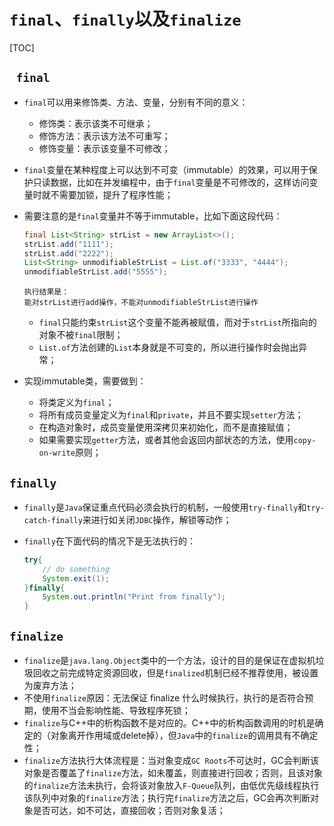 # `final`、`finally`以及`finalize`

[TOC]

## ` final`

- `final`可以用来修饰类、方法、变量，分别有不同的意义：

  - 修饰类：表示该类不可继承；
  - 修饰方法：表示该方法不可重写；
  - 修饰变量：表示该变量不可修改；

- `final`变量在某种程度上可以达到不可变（immutable）的效果，可以用于保护只读数据，比如在并发编程中，由于`final`变量是不可修改的，这样访问变量时就不需要加锁，提升了程序性能；

- 需要注意的是`final`变量并不等于immutable，比如下面这段代码：

  ```java
  final List<String> strList = new ArrayList<>();
  strList.add("1111");
  strList.add("2222");
  List<String> unmodifiableStrList = List.of("3333", "4444");
  unmodifiableStrList.add("5555");
  ```

  ```
  执行结果是：
  能对strList进行add操作，不能对unmodifiableStrList进行操作
  ```

  - `final`只能约束`strList`这个变量不能再被赋值，而对于`strList`所指向的对象不被`final`限制；
  - `List.of`方法创建的`List`本身就是不可变的，所以进行操作时会抛出异常；

- 实现immutable类，需要做到：

  - 将类定义为`final`；
  - 将所有成员变量定义为`final`和`private`，并且不要实现`setter`方法；
  - 在构造对象时，成员变量使用深拷贝来初始化，而不是直接赋值；
  - 如果需要实现`getter`方法，或者其他会返回内部状态的方法，使用`copy-on-write`原则；



## `finally`

- `finally`是`Java`保证重点代码必须会执行的机制，一般使用`try-finally`和`try-catch-finally`来进行如关闭`JDBC`操作，解锁等动作；

- `finally`在下面代码的情况下是无法执行的：

  ```java
  try{
      // do something
      System.exit(1);
  }finally{
      System.out.println("Print from finally");
  }
  ```

  





## `finalize`

- `finalize`是`java.lang.Object`类中的一个方法，设计的目的是保证在虚拟机垃圾回收之前完成特定资源回收，但是`finalized`机制已经不推荐使用，被设置为废弃方法；
- 不使用`finalize`原因：无法保证 finalize 什么时候执行，执行的是否符合预期，使用不当会影响性能、导致程序死锁；
- `finalize`与C++中的析构函数不是对应的。C++中的析构函数调用的时机是确定的（对象离开作用域或delete掉），但`Java`中的`finalize`的调用具有不确定性；
- `finalize`方法执行大体流程是：当对象变成`GC Roots`不可达时，GC会判断该对象是否覆盖了`finalize`方法，如未覆盖，则直接进行回收；否则，且该对象的`finalize`方法未执行，会将该对象放入`F-Queue`队列，由低优先级线程执行该队列中对象的`finalize`方法；执行完`finalize`方法之后，GC会再次判断对象是否可达，如不可达，直接回收；否则对象复活；








